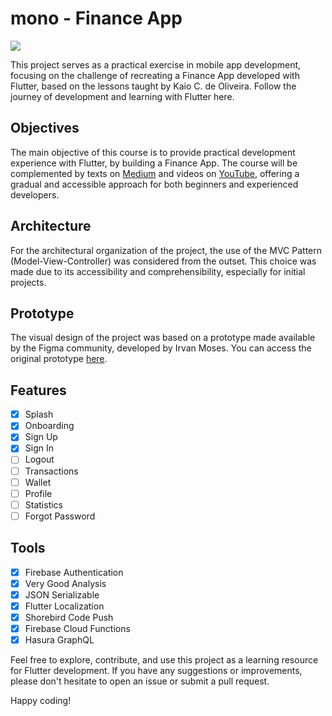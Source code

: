# mono - Finance App
![](https://img.shields.io/badge/Dev%20Kaio-2F7E79?style=for-the-badge&logo=flutter&logoColor=white)

This project serves as a practical exercise in mobile app development, focusing on the challenge of recreating a Finance App developed with Flutter, based on the lessons taught by Kaio C. de Oliveira. Follow the journey of development and learning with Flutter here.

## Objectives

The main objective of this course is to provide practical development experience with Flutter, by building a Finance App. The course will be complemented by texts on [Medium](https://medium.com/code-review/fiz-um-aplicativo-de-gest%C3%A3o-financeira-com-flutter-3051ccf08406) and videos on [YouTube](https://www.youtube.com/playlist?list=PLtlg0Apoubs_xVS8QxIX51zl0iucEcKyK), offering a gradual and accessible approach for both beginners and experienced developers.

## Architecture
For the architectural organization of the project, the use of the MVC Pattern (Model-View-Controller) was considered from the outset. This choice was made due to its accessibility and comprehensibility, especially for initial projects.

## Prototype
The visual design of the project was based on a prototype made available by the Figma community, developed by Irvan Moses. You can access the original prototype [here](https://www.figma.com/community/file/1080339303735258826).

## Features
- [x] Splash
- [x] Onboarding
- [x] Sign Up
- [x] Sign In
- [ ] Logout
- [ ] Transactions
- [ ] Wallet
- [ ] Profile
- [ ] Statistics
- [ ] Forgot Password

## Tools
- [x] Firebase Authentication
- [x] Very Good Analysis
- [x] JSON Serializable
- [x] Flutter Localization 
- [x] Shorebird Code Push 
- [x] Firebase Cloud Functions
- [x] Hasura GraphQL 

Feel free to explore, contribute, and use this project as a learning resource for Flutter development. If you have any suggestions or improvements, please don't hesitate to open an issue or submit a pull request.

Happy coding!
